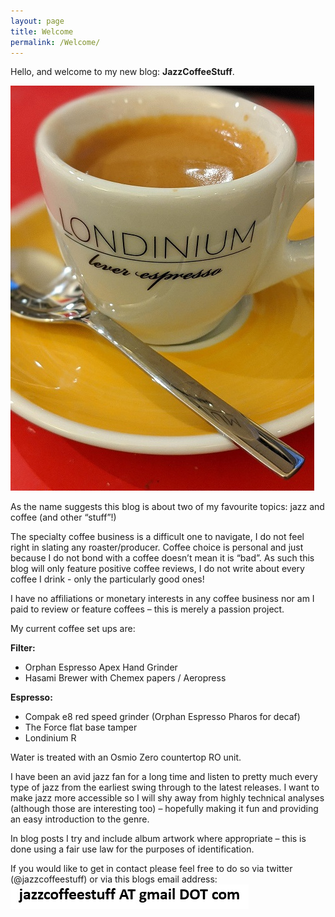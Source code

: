 ```yaml
---
layout: page
title: Welcome
permalink: /Welcome/
---
```


Hello, and welcome to my new blog: **JazzCoffeeStuff**. 

![](https://github.com/jazzcoffeestuff/blog/raw/master/images/Espresso-small.jpg)

As the name suggests this blog is about two of my favourite topics: jazz and coffee (and other “stuff”!) 

The specialty coffee business is a difficult one to navigate, I do not feel right in slating any roaster/producer. Coffee choice is personal and just because I do not bond with a coffee doesn’t mean it is “bad”. As such this blog will only feature positive coffee reviews, I do not write about every coffee I drink - only the particularly good ones! 

I have no affiliations or monetary interests in any coffee business nor am I paid to review or feature coffees – this is merely a passion project.

My current coffee set ups are: 

**Filter:** <br/>
* Orphan Espresso Apex Hand Grinder <br/>
* Hasami Brewer with Chemex papers / Aeropress

**Espresso:** <br/>
* Compak e8 red speed grinder (Orphan Espresso Pharos for decaf) <br/>
* The Force flat base tamper <br/>
* Londinium R

Water is treated with an Osmio Zero countertop RO unit.

I have been an avid jazz fan for a long time and listen to pretty much every type of jazz from the earliest swing through to the latest releases. I want to make jazz more accessible so I will shy away from highly technical analyses (although those are interesting too) – hopefully making it fun and providing an easy introduction to the genre.

In blog posts I try and include album artwork where appropriate – this is done using a fair use law for the purposes of identification.

If you would like to get in contact please feel free to do so via twitter (@jazzcoffeestuff) or via this blogs email address:
![email](https://github.com/jazzcoffeestuff/blog/raw/master/images/email.jpg)
